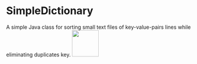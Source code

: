 # SimpleDictionary
A simple Java class for sorting small text files of key-value-pairs lines while eliminating duplicates key.
<img class="avatar" src="https://avatars3.githubusercontent.com/u/9919?v=3&s=72" width="72" height="72">

